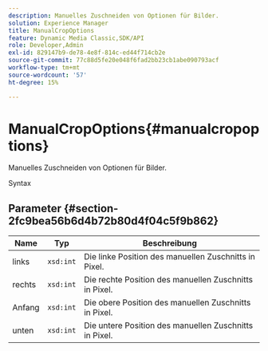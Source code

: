 ```yaml
---
description: Manuelles Zuschneiden von Optionen für Bilder.
solution: Experience Manager
title: ManualCropOptions
feature: Dynamic Media Classic,SDK/API
role: Developer,Admin
exl-id: 829147b9-de78-4e8f-814c-ed44f714cb2e
source-git-commit: 77c88d5fe20e048f6fad2bb23cb1abe090793acf
workflow-type: tm+mt
source-wordcount: '57'
ht-degree: 15%

---
```


# ManualCropOptions{#manualcropoptions}

Manuelles Zuschneiden von Optionen für Bilder.

Syntax

## Parameter {#section-2fc9bea56b6d4b72b80d4f04c5f9b862}

| Name | Typ | Beschreibung |
|---|---|---|
| links | `xsd:int` | Die linke Position des manuellen Zuschnitts in Pixel. |
| rechts | `xsd:int` | Die rechte Position des manuellen Zuschnitts in Pixel. |
| Anfang | `xsd:int` | Die obere Position des manuellen Zuschnitts in Pixel. |
| unten | `xsd:int` | Die untere Position des manuellen Zuschnitts in Pixel. |
